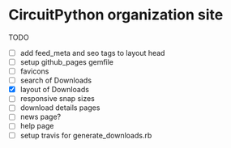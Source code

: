 # CircuitPython organization site

TODO
- [ ] add feed_meta and seo tags to layout head
- [ ] setup github_pages gemfile
- [ ] favicons
- [ ] search of Downloads
- [x] layout of Downloads
- [ ] responsive snap sizes
- [ ] download details pages
- [ ] news page?
- [ ] help page
- [ ] setup travis for generate_downloads.rb
